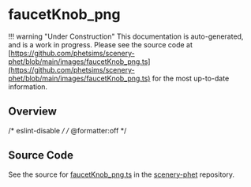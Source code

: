 # faucetKnob_png

!!! warning "Under Construction"
    This documentation is auto-generated, and is a work in progress. Please see the source code at
    [https://github.com/phetsims/scenery-phet/blob/main/images/faucetKnob_png.ts](https://github.com/phetsims/scenery-phet/blob/main/images/faucetKnob_png.ts) for the most up-to-date information.

## Overview

/* eslint-disable */
/* @formatter:off */



## Source Code

See the source for [faucetKnob_png.ts](https://github.com/phetsims/scenery-phet/blob/main/images/faucetKnob_png.ts) in the [scenery-phet](https://github.com/phetsims/scenery-phet) repository.
